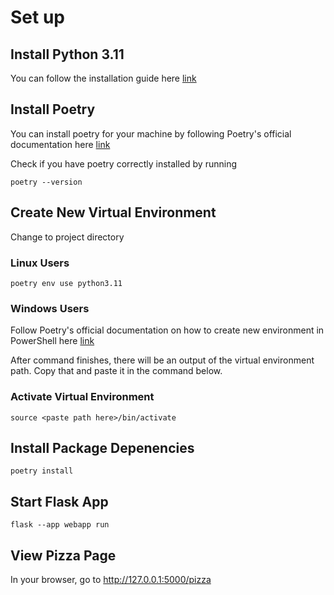 # Set up
## Install Python 3.11
You can follow the installation guide here [link](https://www.python.org/downloads/)

## Install Poetry
You can install poetry for your machine by following Poetry's official documentation here [link](https://python-poetry.org/docs/)

Check if you have poetry correctly installed by running
```shell
poetry --version
```

## Create New Virtual Environment
Change to project directory

### Linux Users
```shell
poetry env use python3.11
```

### Windows Users
Follow Poetry's official documentation on how to create new environment in PowerShell here [link](https://python-poetry.org/docs/basic-usage/#activating-the-virtual-environment)

After command finishes, there will be an output of the virtual environment path. Copy that and paste it in the command below.

### Activate Virtual Environment
```shell
source <paste path here>/bin/activate
```

## Install Package Depenencies
```shell
poetry install
```

## Start Flask App
```shell
flask --app webapp run
```

## View Pizza Page
In your browser, go to http://127.0.0.1:5000/pizza